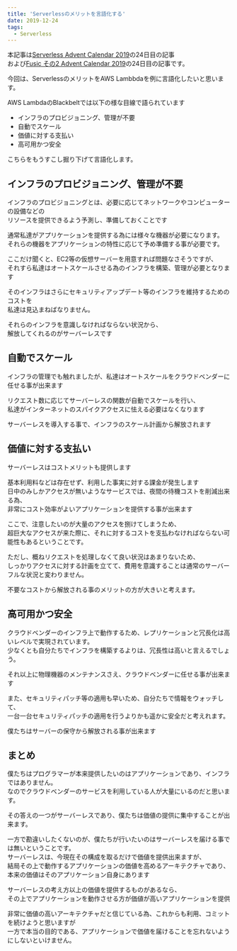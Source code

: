 ```yaml
---
title: 'Serverlessのメリットを言語化する'
date: 2019-12-24
tags:
  - Serverless
---
```


本記事は[Serverless Advent Calendar 2019](https://adventar.org/calendars/4360)の24日目の記事  
および[Fusic その2 Advent Calendar 2019](https://qiita.com/advent-calendar/2019/fusic-2)の24日目の記事です。

今回は、ServerlessのメリットをAWS Lambbdaを例に言語化したいと思います。

AWS LambdaのBlackbeltでは以下の様な目線で語られています

- インフラのプロビジョニング、管理が不要
- 自動でスケール
- 価値に対する支払い
- 高可用かつ安全

こちらをもうすこし掘り下げて言語化します。

## インフラのプロビジョニング、管理が不要

インフラのプロビジョニングとは、必要に応じてネットワークやコンピューターの設備などの  
リソースを提供できるよう予測し、準備しておくことです

通常私達がアプリケーションを提供する為には様々な機器が必要になります。  
それらの機器をアプリケーションの特性に応じて予め準備する事が必要です。

ここだけ聞くと、EC2等の仮想サーバーを用意すれば問題なさそうですが、  
それすら私達はオートスケールさせる為のインフラを構築、管理が必要となります

そのインフラはさらにセキュリティアップデート等のインフラを維持するためのコストを  
私達は見込まねばなりません。

それらのインフラを意識しなければならない状況から、  
解放してくれるのがサーバーレスです

## 自動でスケール

インフラの管理でも触れましたが、私達はオートスケールをクラウドベンダーに任せる事が出来ます

リクエスト数に応じてサーバーレスの関数が自動でスケールを行い、  
私達がインターネットのスパイクアクセスに怯える必要はなくなります

サーバーレスを導入する事で、インフラのスケール計画から解放されます

## 価値に対する支払い

サーバーレスはコストメリットも提供します

基本利用料などは存在せず、利用した事実に対する課金が発生します  
日中のみしかアクセスが無いようなサービスでは、夜間の待機コストを削減出来る為、  
非常にコスト効率がよいアプリケーションを提供する事が出来ます

ここで、注意したいのが大量のアクセスを捌けてしまうため、  
超巨大なアクセスが来た際に、それに対するコストを支払わなければならない可能性もあるということです。  

ただし、概ねリクエストを処理しなくて良い状況はあまりないため、  
しっかりアクセスに対する計画を立てて、費用を意識することは通常のサーバーフルな状況と変わりません。

不要なコストから解放される事のメリットの方が大きいと考えます。

## 高可用かつ安全

クラウドベンダーのインフラ上で動作するため、レプリケーションと冗長化は高いレベルで実現されています。  
少なくとも自分たちでインフラを構築するよりは、冗長性は高いと言えるでしょう。

それ以上に物理機器のメンテナンスさえ、クラウドベンダーに任せる事が出来ます

また、セキュリティパッチ等の適用も早いため、自分たちで情報をウォッチして、  
一台一台セキュリティパッチの適用を行うよりかも遥かに安全だと考えれます。

僕たちはサーバーの保守から解放される事が出来ます

## まとめ

僕たちはプログラマーが本来提供したいのはアプリケーションであり、インフラではありません。  
なのでクラウドベンダーのサービスを利用している人が大量にいるのだと思います。

その答えの一つがサーバーレスであり、僕たちは価値の提供に集中することが出来ます。

一方で勘違いしたくないのが、僕たちが行いたいのはサーバーレスを届ける事では無いということです。  
サーバーレスは、今現在その構成を取るだけで価値を提供出来ますが、  
結局その上で動作するアプリケーションの価値を高めるアーキテクチャであり、  
本来の価値はそのアプリケーション自身にあります

サーバーレスの考え方以上の価値を提供するものがあるなら、  
その上でアプリケーションを動作させる方が価値が高いアプリケーションを提供

非常に価値の高いアーキテクチャだと信じている為、これからも利用、コミットを続けようと思いますが  
一方で本当の目的である、アプリケーションで価値を届けることを忘れないようにしないといけません。
